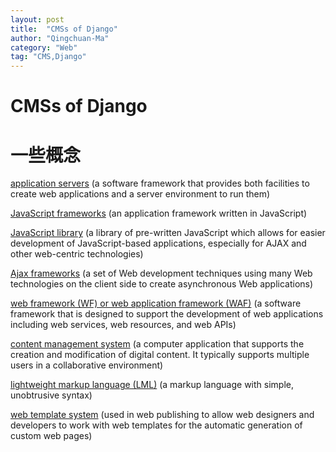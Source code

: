 ```yaml
---
layout: post
title:  "CMSs of Django"
author: "Qingchuan-Ma"
category: "Web"
tag: "CMS,Django"
---
```


# CMSs of Django



# 一些概念



[application servers](https://en.wikipedia.org/wiki/List_of_application_servers)
(a software framework that provides both facilities to create web applications and a server environment to run them)

[JavaScript frameworks](https://en.wikipedia.org/wiki/Comparison_of_JavaScript_frameworks)
(an application framework written in JavaScript)

[JavaScript library](https://en.wikipedia.org/wiki/List_of_JavaScript_libraries)
(a library of pre-written JavaScript which allows for easier development of JavaScript-based applications, especially for AJAX and other web-centric technologies)

[Ajax frameworks](https://en.wikipedia.org/wiki/List_of_Ajax_frameworks)
(a set of Web development techniques using many Web technologies on the client side to create asynchronous Web applications)

[web framework (WF) or web application framework (WAF)](https://en.wikipedia.org/wiki/Comparison_of_web_frameworks)
(a software framework that is designed to support the development of web applications including web services, web resources, and web APIs)

[content management system](https://en.wikipedia.org/wiki/List_of_content_management_systems)
(a computer application that supports the creation and modification of digital content. It typically supports multiple users in a collaborative environment)

[lightweight markup language (LML)](https://en.wikipedia.org/wiki/Lightweight_markup_language)
(a markup language with simple, unobtrusive syntax)

[web template system](https://en.wikipedia.org/wiki/Comparison_of_web_template_engines)
(used in web publishing to allow web designers and developers to work with web templates for the automatic generation of custom web pages)
